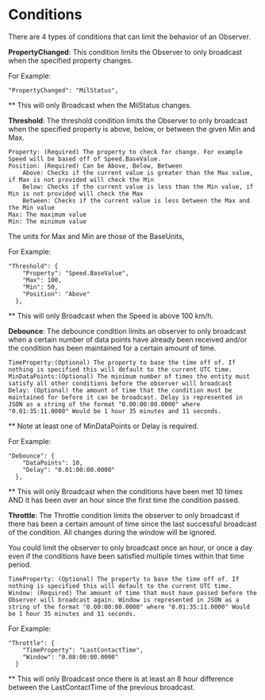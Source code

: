 # Conditions #

There are 4 types of conditions that can limit the behavior of an Observer.

**PropertyChanged**: This condition limits the Observer to only broadcast when the specified property changes.

For Example:
	
	"PropertyChanged": "MilStatus",

** This will only Broadcast when the MilStatus changes.

**Threshold**: The threshold condition limits the Observer to only broadcast when the specified property is above, below, or between the given Min and Max.
	
	Property: (Required) The property to check for change. For example Speed will be based off of Speed.BaseValue.
	Position: (Required) Can be Above, Below, Between
		Above: Checks if the current value is greater than the Max value, if Max is not provided will check the Min
		Below: Checks if the current value is less than the Min value, if Min is not provided will check the Max
		Between: Checks if the current value is less between the Max and the Min value
	Max: The maximum value
	Min: The minimum value

The units for Max and Min are those of the BaseUnits,

For Example:

	"Threshold": {
	    "Property": "Speed.BaseValue",
	    "Max": 100,
	    "Min": 50,
	    "Position": "Above"
	  },

** This will only Broadcast when the Speed is above 100 km/h.



**Debounce**: The debounce condition limits an observer to only broadcast when a certain number of data points have already been received and/or the condition has been maintained for a certain amount of time.


    TimeProperty:(Optional) The property to base the time off of. If nothing is specified this will default to the current UTC time. 
    MinDataPoints:(Optional) The minimum number of times the entity must satisfy all other conditions before the observer will broadcast
    Delay: (Optional) the amount of time that the condition must be maintained for before it can be broadcast. Delay is represented in JSON as a string of the format "0.00:00:00.0000" where "0.01:35:11.0000" Would be 1 hour 35 minutes and 11 seconds.

** Note at least one of MinDataPoints or Delay is required.

For Example:

	"Debounce": {
	    "DataPoints": 10,
	    "Delay": "0.01:00:00.0000"
	  },

** This will only Broadcast when the conditions have been met 10 times AND it has been over an hour since the first time the condition passed.

**Throttle**: The Throttle condition limits the observer to only broadcast if there has been a certain amount of time since the last successful broadcast of the condition. All changes during the window will be ignored.

You could limit the observer to only broadcast once an hour, or once a day even if the conditions have been satisfied multiple times within that time period.

	TimeProperty: (Optional) The property to base the time off of. If nothing is specified this will default to the current UTC time. 
	Window: (Required) The amount of time that must have passed before the Observer will broadcast again. Window is represented in JSON as a string of the format "0.00:00:00.0000" where "0.01:35:11.0000" Would be 1 hour 35 minutes and 11 seconds.

For Example: 

	"Throttle": {
	    "TimeProperty": "LastContactTime",
	    "Window": "0.08:00:00.0000"
	  }

** This will only Broadcast once there is at least an 8 hour difference between the LastContactTime of the previous broadcast. 
